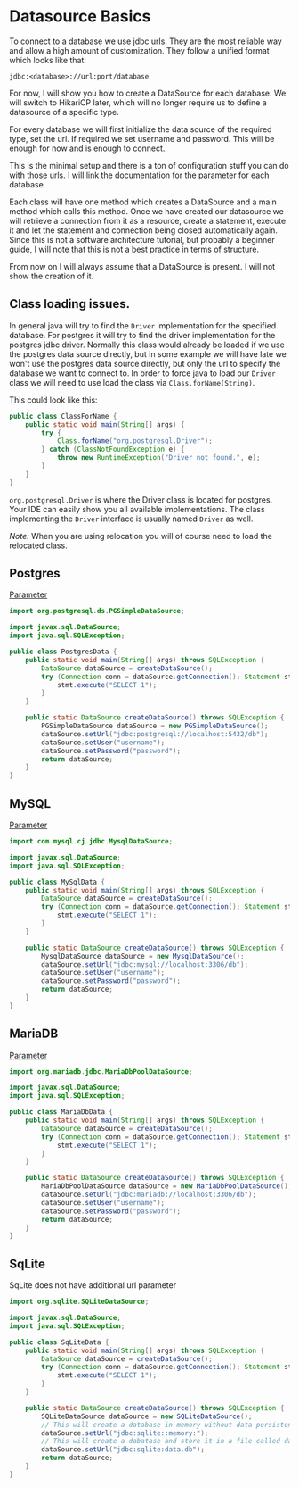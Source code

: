 # Datasource Basics

To connect to a database we use jdbc urls.
They are the most reliable way and allow a high amount of customization.
They follow a unified format which looks like that:

`jdbc:<database>://url:port/database`

For now, I will show you how to create a DataSource for each database.
We will switch to HikariCP later, which will no longer require us to define a datasource of a specific type.

For every database we will first initialize the data source of the required type, set the url.
If required we set username and password.
This will be enough for now and is enough to connect.

This is the minimal setup and there is a ton of configuration stuff you can do with those urls.
I will link the documentation for the parameter for each database.

Each class will have one method which creates a DataSource and a main method which calls this method.
Once we have created our datasource we will retrieve a connection from it as a resource, create a statement, execute it and let the statement and connection being closed automatically again.
Since this is not a software architecture tutorial, but probably a beginner guide, I will note that this is not a best practice in terms of structure.

From now on I will always assume that a DataSource is present.
I will not show the creation of it.

## Class loading issues.

In general java will try to find the `Driver` implementation for the specified database.
For postgres it will try to find the driver implementation for the postgres jdbc driver.
Normally this class would already be loaded if we use the postgres data source directly, but in some example we will have late we won't use the postgres data source directly, but only the url to specify the database we want to connect to.
In order to force java to load our `Driver` class we will need to use load the class via `Class.forName(String)`.

This could look like this:

```java
public class ClassForName {
    public static void main(String[] args) {
        try {
            Class.forName("org.postgresql.Driver");
        } catch (ClassNotFoundException e) {
            throw new RuntimeException("Driver not found.", e);
        }
    }
}
```

`org.postgresql.Driver` is where the Driver class is located for postgres.
Your IDE can easily show you all available implementations.
The class implementing the `Driver` interface is usually named `Driver` as well.

_Note:_ When you are using relocation you will of course need to load the relocated class.

## Postgres

[Parameter](https://jdbc.postgresql.org/documentation/use/)

```java
import org.postgresql.ds.PGSimpleDataSource;

import javax.sql.DataSource;
import java.sql.SQLException;

public class PostgresData {
    public static void main(String[] args) throws SQLException {
        DataSource dataSource = createDataSource();
        try (Connection conn = dataSource.getConnection(); Statement stmt = conn.createStatement()) {
            stmt.execute("SELECT 1");
        }
    }

    public static DataSource createDataSource() throws SQLException {
        PGSimpleDataSource dataSource = new PGSimpleDataSource();
        dataSource.setUrl("jdbc:postgresql://localhost:5432/db");
        dataSource.setUser("username");
        dataSource.setPassword("password");
        return dataSource;
    }
}
```

## MySQL

[Parameter](https://dev.mysql.com/doc/connector-j/8.0/en/connector-j-reference-configuration-properties.html)

```java
import com.mysql.cj.jdbc.MysqlDataSource;

import javax.sql.DataSource;
import java.sql.SQLException;

public class MySqlData {
    public static void main(String[] args) throws SQLException {
        DataSource dataSource = createDataSource();
        try (Connection conn = dataSource.getConnection(); Statement stmt = conn.createStatement()) {
            stmt.execute("SELECT 1");
        }
    }

    public static DataSource createDataSource() throws SQLException {
        MysqlDataSource dataSource = new MysqlDataSource();
        dataSource.setUrl("jdbc:mysql://localhost:3306/db");
        dataSource.setUser("username");
        dataSource.setPassword("password");
        return dataSource;
    }
}
```

## MariaDB

[Parameter](https://mariadb.com/kb/en/about-mariadb-connector-j/#optional-url-parameters)

```java
import org.mariadb.jdbc.MariaDbPoolDataSource;

import javax.sql.DataSource;
import java.sql.SQLException;

public class MariaDbData {
    public static void main(String[] args) throws SQLException {
        DataSource dataSource = createDataSource();
        try (Connection conn = dataSource.getConnection(); Statement stmt = conn.createStatement()) {
            stmt.execute("SELECT 1");
        }
    }

    public static DataSource createDataSource() throws SQLException {
        MariaDbPoolDataSource dataSource = new MariaDbPoolDataSource();
        dataSource.setUrl("jdbc:mariadb://localhost:3306/db");
        dataSource.setUser("username");
        dataSource.setPassword("password");
        return dataSource;
    }
}
```

## SqLite

SqLite does not have additional url parameter

```java
import org.sqlite.SQLiteDataSource;

import javax.sql.DataSource;
import java.sql.SQLException;

public class SqLiteData {
    public static void main(String[] args) throws SQLException {
        DataSource dataSource = createDataSource();
        try (Connection conn = dataSource.getConnection(); Statement stmt = conn.createStatement()) {
            stmt.execute("SELECT 1");
        }
    }

    public static DataSource createDataSource() throws SQLException {
        SQLiteDataSource dataSource = new SQLiteDataSource();
        // This will create a database in memory without data persistence
        dataSource.setUrl("jdbc:sqlite::memory:");
        // This will create a dabatase and store it in a file called data.db
        dataSource.setUrl("jdbc:sqlite:data.db");
        return dataSource;
    }
}
```

